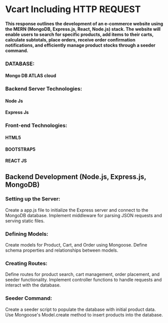 # Vcart Including HTTP REQUEST
#### This response outlines the development of an e-commerce website using the MERN (MongoDB, Express.js, React, Node.js) stack. The website will enable users to search for specific products, add items to their carts, calculate subtotals, place orders, receive order confirmation notifications, and efficiently manage product stocks through a seeder command.

### DATABASE:
#### Mongo DB ATLAS cloud

### Backend Server Technologies:
####  Node Js
#### Express Js

### Front-end Technologies:
#### HTML5
#### BOOTSTRAP5
#### REACT JS

## Backend Development (Node.js, Express.js, MongoDB)

### Setting up the Server:

Create a app.js file to initialize the Express server and connect to the MongoDB database.
Implement middleware for parsing JSON requests and serving static files.

### Defining Models:

Create models for Product, Cart, and Order using Mongoose.
Define schema properties and relationships between models.

### Creating Routes:

Define routes for product search, cart management, order placement, and seeder functionality.
Implement controller functions to handle requests and interact with the database.

### Seeder Command:

Create a seeder script to populate the database with initial product data.
Use Mongoose's Model.create method to insert products into the database.





